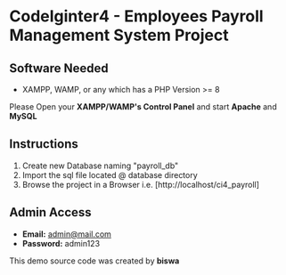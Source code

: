 # CodeIginter4 - Employees Payroll Management System Project

## Software Needed
- XAMPP, WAMP, or any which has a PHP Version >= 8

Please Open your **XAMPP/WAMP's Control Panel** and start **Apache** and **MySQL**

## Instructions

1. Create new Database naming "payroll_db"
2. Import the sql file located @ database directory
3. Browse the project in a Browser i.e. [http://localhost/ci4_payroll]

## Admin Access

- **Email:** admin@mail.com
- **Password:** admin123

This demo source code was created by **biswa**
